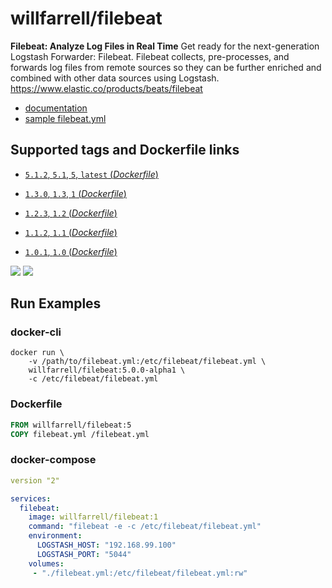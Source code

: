 # willfarrell/filebeat

**Filebeat: Analyze Log Files in Real Time**
Get ready for the next-generation Logstash Forwarder: Filebeat. Filebeat collects, pre-processes, and forwards log files from remote sources so they can be further enriched and combined with other data sources using Logstash. https://www.elastic.co/products/beats/filebeat

- [documentation](https://www.elastic.co/guide/en/beats/filebeat/index.html)
- [sample filebeat.yml](https://github.com/elastic/filebeat/blob/master/etc/filebeat.yml)

## Supported tags and Dockerfile links

-	[`5.1.2`, `5.1`, `5`, `latest` (*Dockerfile*)](https://github.com/willfarrell/docker-filebeat/blob/master/5.1.2/Dockerfile)

-	[`1.3.0`, `1.3`, `1` (*Dockerfile*)](https://github.com/willfarrell/docker-filebeat/blob/master/1.3.0/Dockerfile)
-	[`1.2.3`, `1.2` (*Dockerfile*)](https://github.com/willfarrell/docker-filebeat/blob/master/1.2.3/Dockerfile)
-	[`1.1.2`, `1.1` (*Dockerfile*)](https://github.com/willfarrell/docker-filebeat/blob/master/1.1.2/Dockerfile)
-	[`1.0.1`, `1.0` (*Dockerfile*)](https://github.com/willfarrell/docker-filebeat/blob/master/1.0.1/Dockerfile)


[![](https://images.microbadger.com/badges/version/willfarrell/filebeat.svg)](http://microbadger.com/images/willfarrell/filebeat "Get your own version badge on microbadger.com") [![](https://images.microbadger.com/badges/image/willfarrell/filebeat.svg)](http://microbadger.com/images/willfarrell/filebeat "Get your own image badge on microbadger.com")

## Run Examples

### docker-cli
```
docker run \
	-v /path/to/filebeat.yml:/etc/filebeat/filebeat.yml \
	willfarrell/filebeat:5.0.0-alpha1 \
	-c /etc/filebeat/filebeat.yml
```

### Dockerfile

```Dockerfile
FROM willfarrell/filebeat:5
COPY filebeat.yml /filebeat.yml
```

### docker-compose

```yml
version "2"

services:
  filebeat:
    image: willfarrell/filebeat:1
    command: "filebeat -e -c /etc/filebeat/filebeat.yml"
    environment:
      LOGSTASH_HOST: "192.168.99.100"
      LOGSTASH_PORT: "5044"
    volumes:
     - "./filebeat.yml:/etc/filebeat/filebeat.yml:rw"

```